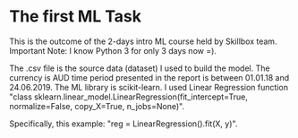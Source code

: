 # The first ML Task
This is the outcome of the 2-days intro ML course held by Skillbox team.
Important Note: I know Python 3 for only 3 days now =).

The .csv file is the source data (dataset) I used to build the model. The currency is AUD time period presented in the report is between 01.01.18 and 24.06.2019.
The ML library is scikit-learn. 
I used Linear Regression function "class sklearn.linear_model.LinearRegression(fit_intercept=True, normalize=False, copy_X=True, n_jobs=None)".

Specifically, this example: "reg = LinearRegression().fit(X, y)".

